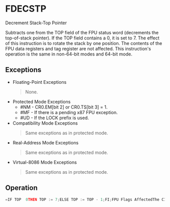 # FDECSTP

Decrement Stack-Top Pointer

Subtracts one from the TOP field of the FPU status word (decrements the top-of-stack pointer).
If the TOP field contains a 0, it is set to 7.
The effect of this instruction is to rotate the stack by one position.
The contents of the FPU data registers and tag register are not affected.
This instruction's operation is the same in non-64-bit modes and 64-bit mode.

## Exceptions

- Floating-Point Exceptions
  > None.
- Protected Mode Exceptions
  - #NM - CR0.EM[bit 2] or CR0.TS[bit 3] = 1.
  - #MF - If there is a pending x87 FPU exception.
  - #UD - If the LOCK prefix is used.
- Compatibility Mode Exceptions
  > Same exceptions as in protected mode.
- Real-Address Mode Exceptions
  > Same exceptions as in protected mode.
- Virtual-8086 Mode Exceptions
  > Same exceptions as in protected mode.

## Operation

```C
=IF TOP  0THEN TOP := 7;ELSE TOP := TOP - 1;FI;FPU Flags AffectedThe C1 flag is set to 0. The C0, C2, and C3 flags are undefined.
```
